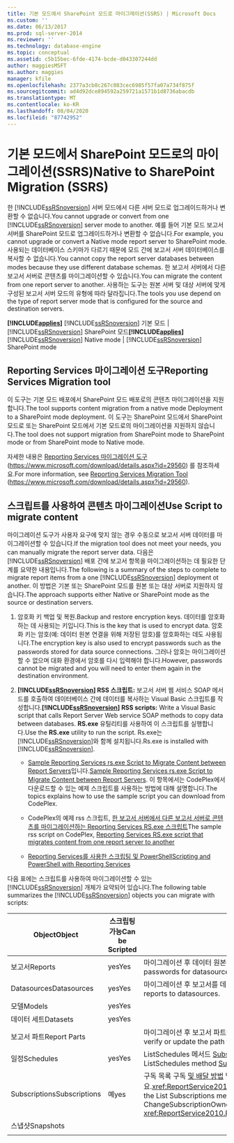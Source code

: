 ```yaml
---
title: 기본 모드에서 SharePoint 모드로 마이그레이션(SSRS) | Microsoft Docs
ms.custom: ''
ms.date: 06/13/2017
ms.prod: sql-server-2014
ms.reviewer: ''
ms.technology: database-engine
ms.topic: conceptual
ms.assetid: c5b15bec-6fde-4174-bcde-d043307244dd
author: maggiesMSFT
ms.author: maggies
manager: kfile
ms.openlocfilehash: 2377a3cb8c267c083cec6985f57fa07a734f875f
ms.sourcegitcommit: ad4d92dce894592a259721a1571b1d8736abacdb
ms.translationtype: MT
ms.contentlocale: ko-KR
ms.lasthandoff: 08/04/2020
ms.locfileid: "87742952"
---
```

# <a name="native-to-sharepoint-migration-ssrs"></a><span data-ttu-id="8a668-102">기본 모드에서 SharePoint 모드로의 마이그레이션(SSRS)</span><span class="sxs-lookup"><span data-stu-id="8a668-102">Native to SharePoint Migration (SSRS)</span></span>
  <span data-ttu-id="8a668-103">한 [!INCLUDE[ssRSnoversion](../../includes/ssrsnoversion-md.md)] 서버 모드에서 다른 서버 모드로 업그레이드하거나 변환할 수 없습니다.</span><span class="sxs-lookup"><span data-stu-id="8a668-103">You cannot upgrade or convert from one [!INCLUDE[ssRSnoversion](../../includes/ssrsnoversion-md.md)] server mode to another.</span></span> <span data-ttu-id="8a668-104">예를 들어 기본 모드 보고서 서버를 SharePoint 모드로 업그레이드하거나 변환할 수 없습니다.</span><span class="sxs-lookup"><span data-stu-id="8a668-104">For example, you cannot upgrade or convert a Native mode report server to SharePoint mode.</span></span> <span data-ttu-id="8a668-105">사용되는 데이터베이스 스키마가 다르기 때문에 모드 간에 보고서 서버 데이터베이스를 복사할 수 없습니다.</span><span class="sxs-lookup"><span data-stu-id="8a668-105">You cannot copy the report server databases between modes because they use different database schemas.</span></span> <span data-ttu-id="8a668-106">한 보고서 서버에서 다른 보고서 서버로 콘텐츠를 마이그레이션할 수 있습니다.</span><span class="sxs-lookup"><span data-stu-id="8a668-106">You can migrate the content from one report server to another.</span></span> <span data-ttu-id="8a668-107">사용하는 도구는 원본 서버 및 대상 서버에 맞게 구성된 보고서 서버 모드의 유형에 따라 달라집니다.</span><span class="sxs-lookup"><span data-stu-id="8a668-107">The tools you use depend on the type of report server mode that is configured for the source and destination servers.</span></span>  
  
 <span data-ttu-id="8a668-108">**[!INCLUDE[applies](../../includes/applies-md.md)]** [!INCLUDE[ssRSnoversion](../../includes/ssrsnoversion-md.md)] 기본 모드 | [!INCLUDE[ssRSnoversion](../../includes/ssrsnoversion-md.md)] SharePoint 모드</span><span class="sxs-lookup"><span data-stu-id="8a668-108">**[!INCLUDE[applies](../../includes/applies-md.md)]**  [!INCLUDE[ssRSnoversion](../../includes/ssrsnoversion-md.md)] Native mode | [!INCLUDE[ssRSnoversion](../../includes/ssrsnoversion-md.md)] SharePoint mode</span></span>  
  
##  <a name="reporting-services-migration-tool"></a><a name="bkmk_native_to_sharepoint"></a> <span data-ttu-id="8a668-109">Reporting Services 마이그레이션 도구</span><span class="sxs-lookup"><span data-stu-id="8a668-109">Reporting Services Migration tool</span></span>  
 <span data-ttu-id="8a668-110">이 도구는 기본 모드 배포에서 SharePoint 모드 배포로의 콘텐츠 마이그레이션을 지원합니다.</span><span class="sxs-lookup"><span data-stu-id="8a668-110">The tool supports content migration from a native mode Deployment to a SharePoint mode deployment.</span></span> <span data-ttu-id="8a668-111">이 도구는 SharePoint 모드에서 SharePoint 모드로 또는 SharePoint 모드에서 기본 모드로의 마이그레이션을 지원하지 않습니다.</span><span class="sxs-lookup"><span data-stu-id="8a668-111">The tool does not support migration from SharePoint mode to SharePoint mode or from SharePoint mode to Native mode.</span></span>  
  
 <span data-ttu-id="8a668-112">자세한 내용은 [Reporting Services 마이그레이션 도구](https://www.microsoft.com/download/details.aspx?id=29560)(https://www.microsoft.com/download/details.aspx?id=29560) 를 참조하세요.</span><span class="sxs-lookup"><span data-stu-id="8a668-112">For more information, see [Reporting Services Migration Tool](https://www.microsoft.com/download/details.aspx?id=29560) (https://www.microsoft.com/download/details.aspx?id=29560).</span></span>  
  
## <a name="use-script-to-migrate-content"></a><span data-ttu-id="8a668-113">스크립트를 사용하여 콘텐츠 마이그레이션</span><span class="sxs-lookup"><span data-stu-id="8a668-113">Use Script to migrate content</span></span>  
 <span data-ttu-id="8a668-114">마이그레이션 도구가 사용자 요구에 맞지 않는 경우 수동으로 보고서 서버 데이터를 마이그레이션할 수 있습니다.</span><span class="sxs-lookup"><span data-stu-id="8a668-114">If the migration tool does not meet your needs, you can manually migrate the report server data.</span></span> <span data-ttu-id="8a668-115">다음은 [!INCLUDE[ssRSnoversion](../../includes/ssrsnoversion-md.md)] 배포 간에 보고서 항목을 마이그레이션하는 데 필요한 단계를 요약한 내용입니다.</span><span class="sxs-lookup"><span data-stu-id="8a668-115">The following is a summary of the steps to complete to migrate report items from a one [!INCLUDE[ssRSnoversion](../../includes/ssrsnoversion-md.md)] deployment ot another.</span></span> <span data-ttu-id="8a668-116">이 방법은 기본 또는 SharePoint 모드를 원본 또는 대상 서버로 지원하지 않습니다.</span><span class="sxs-lookup"><span data-stu-id="8a668-116">The approach supports either Native or SharePoint mode as the source or destination servers.</span></span>  
  
1.  <span data-ttu-id="8a668-117">암호화 키 백업 및 복원.</span><span class="sxs-lookup"><span data-stu-id="8a668-117">Backup and restore encryption keys.</span></span> <span data-ttu-id="8a668-118">데이터를 암호화하는 데 사용되는 키입니다.</span><span class="sxs-lookup"><span data-stu-id="8a668-118">This is the key that is used to encrypt data.</span></span> <span data-ttu-id="8a668-119">암호화 키는 암호(예: 데이터 원본 연결을 위해 저장된 암호)를 암호화하는 데도 사용됩니다.</span><span class="sxs-lookup"><span data-stu-id="8a668-119">The encryption key is also used to encrypt passwords such as the passwords stored for data source connections.</span></span> <span data-ttu-id="8a668-120">그러나 암호는 마이그레이션할 수 없으며 대화 환경에서 암호를 다시 입력해야 합니다.</span><span class="sxs-lookup"><span data-stu-id="8a668-120">However, passwords cannot be migrated and you will need to enter them again in the destination environment.</span></span>  
  
2.  <span data-ttu-id="8a668-121">**[!INCLUDE[ssRSnoversion](../../includes/ssrsnoversion-md.md)] RSS 스크립트:** 보고서 서버 웹 서비스 SOAP 메서드를 호출하여 데이터베이스 간에 데이터를 복사하는 Visual Basic 스크립트를 작성합니다.</span><span class="sxs-lookup"><span data-stu-id="8a668-121">**[!INCLUDE[ssRSnoversion](../../includes/ssrsnoversion-md.md)] RSS scripts:** Write a Visual Basic script that calls Report Server Web service SOAP methods to copy data between databases.</span></span> <span data-ttu-id="8a668-122">**RS.exe** 유틸리티를 사용하여 이 스크립트를 실행합니다.</span><span class="sxs-lookup"><span data-stu-id="8a668-122">Use the **RS.exe** utility to run the script.</span></span> <span data-ttu-id="8a668-123">Rs.exe는 [!INCLUDE[ssRSnoversion](../../includes/ssrsnoversion-md.md)]와 함께 설치됩니다.</span><span class="sxs-lookup"><span data-stu-id="8a668-123">Rs.exe is installed with [!INCLUDE[ssRSnoversion](../../includes/ssrsnoversion-md.md)].</span></span>  
  
    -   <span data-ttu-id="8a668-124">[Sample Reporting Services rs.exe Script to Migrate Content between Report Servers](../tools/sample-reporting-services-rs-exe-script-to-copy-content-between-report-servers.md)입니다.</span><span class="sxs-lookup"><span data-stu-id="8a668-124">[Sample Reporting Services rs.exe Script to Migrate Content between Report Servers](../tools/sample-reporting-services-rs-exe-script-to-copy-content-between-report-servers.md).</span></span> <span data-ttu-id="8a668-125">이 항목에서는 CodePlex에서 다운로드할 수 있는 예제 스크립트를 사용하는 방법에 대해 설명합니다.</span><span class="sxs-lookup"><span data-stu-id="8a668-125">The topics explains how to use the sample script you can download from CodePlex.</span></span>  
  
    -   <span data-ttu-id="8a668-126">CodePlex의 예제 rss 스크립트, [한 보고서 서버에서 다른 보고서 서버로 콘텐츠를 마이그레이션하는 Reporting Services RS.exe 스크립트](https://azuresql.codeplex.com/releases/view/115207)</span><span class="sxs-lookup"><span data-stu-id="8a668-126">The sample rss script on CodePlex, [Reporting Services RS.exe script that migrates content from one report server to another](https://azuresql.codeplex.com/releases/view/115207)</span></span>  
  
    -   [<span data-ttu-id="8a668-127">Reporting Services를 사용한 스크립팅 및 PowerShell</span><span class="sxs-lookup"><span data-stu-id="8a668-127">Scripting and PowerShell with Reporting Services</span></span>](../tools/scripting-and-powershell-with-reporting-services.md)  
  
 <span data-ttu-id="8a668-128">다음 표에는 스크립트를 사용하여 마이그레이션할 수 있는 [!INCLUDE[ssRSnoversion](../../includes/ssrsnoversion-md.md)] 개체가 요약되어 있습니다.</span><span class="sxs-lookup"><span data-stu-id="8a668-128">The following table summarizes the [!INCLUDE[ssRSnoversion](../../includes/ssrsnoversion-md.md)] objects you can migrate with scripts:</span></span>  
  
|<span data-ttu-id="8a668-129">Object</span><span class="sxs-lookup"><span data-stu-id="8a668-129">Object</span></span>|<span data-ttu-id="8a668-130">스크립팅 가능</span><span class="sxs-lookup"><span data-stu-id="8a668-130">Can be Scripted</span></span>|<span data-ttu-id="8a668-131">주석</span><span class="sxs-lookup"><span data-stu-id="8a668-131">Comments</span></span>|  
|------------|---------------------|--------------|  
|<span data-ttu-id="8a668-132">보고서</span><span class="sxs-lookup"><span data-stu-id="8a668-132">Reports</span></span>|<span data-ttu-id="8a668-133">yes</span><span class="sxs-lookup"><span data-stu-id="8a668-133">Yes</span></span>|<span data-ttu-id="8a668-134">마이그레이션 후 데이터 원본에 대한 암호를 다시 입력합니다.</span><span class="sxs-lookup"><span data-stu-id="8a668-134">Following migration, to re-enter passwords for datasources.</span></span>|  
|<span data-ttu-id="8a668-135">Datasources</span><span class="sxs-lookup"><span data-stu-id="8a668-135">Datasources</span></span>|<span data-ttu-id="8a668-136">yes</span><span class="sxs-lookup"><span data-stu-id="8a668-136">Yes</span></span>|<span data-ttu-id="8a668-137">마이그레이션 후 보고서를 데이터 원본에 다시 연결 합니다.</span><span class="sxs-lookup"><span data-stu-id="8a668-137">Following migration, Re-link reports to datasources.</span></span>|  
|<span data-ttu-id="8a668-138">모델</span><span class="sxs-lookup"><span data-stu-id="8a668-138">Models</span></span>|<span data-ttu-id="8a668-139">yes</span><span class="sxs-lookup"><span data-stu-id="8a668-139">Yes</span></span>||  
|<span data-ttu-id="8a668-140">데이터 세트</span><span class="sxs-lookup"><span data-stu-id="8a668-140">Datasets</span></span>|<span data-ttu-id="8a668-141">yes</span><span class="sxs-lookup"><span data-stu-id="8a668-141">Yes</span></span>||  
|<span data-ttu-id="8a668-142">보고서 파트</span><span class="sxs-lookup"><span data-stu-id="8a668-142">Report Parts</span></span>||<span data-ttu-id="8a668-143">마이그레이션 후 보고서 파트에 대한 경로를 확인하거나 업데이트합니다.</span><span class="sxs-lookup"><span data-stu-id="8a668-143">Following migration, verify or update the path to the report parts.</span></span>|  
|<span data-ttu-id="8a668-144">일정</span><span class="sxs-lookup"><span data-stu-id="8a668-144">Schedules</span></span>|<span data-ttu-id="8a668-145">yes</span><span class="sxs-lookup"><span data-stu-id="8a668-145">Yes</span></span>|<span data-ttu-id="8a668-146">ListSchedules 메서드 [Subscription and Delivery Methods](../report-server-web-service/methods/subscription-and-delivery-methods.md)를 참조하세요.</span><span class="sxs-lookup"><span data-stu-id="8a668-146">See the ListSchedules method [Subscription and Delivery Methods](../report-server-web-service/methods/subscription-and-delivery-methods.md)</span></span>|  
|<span data-ttu-id="8a668-147">Subscriptions</span><span class="sxs-lookup"><span data-stu-id="8a668-147">Subscriptions</span></span>|<span data-ttu-id="8a668-148">예</span><span class="sxs-lookup"><span data-stu-id="8a668-148">yes</span></span>|<span data-ttu-id="8a668-149">구독 목록 구독 [및 배달 방법](../report-server-web-service/methods/subscription-and-delivery-methods.md) 및 충돌 하는 항목을 참조 하세요.<xref:ReportService2010.ReportingService2010.ChangeSubscriptionOwner%2A></span><span class="sxs-lookup"><span data-stu-id="8a668-149">See the List Subscriptions method [Subscription and Delivery Methods](../report-server-web-service/methods/subscription-and-delivery-methods.md) and the ChangeSubscriptionOwner method <xref:ReportService2010.ReportingService2010.ChangeSubscriptionOwner%2A></span></span>|  
|<span data-ttu-id="8a668-150">스냅샷</span><span class="sxs-lookup"><span data-stu-id="8a668-150">Snapshots</span></span>|||  
||||  
  
